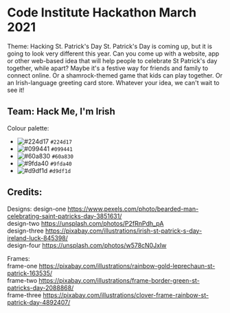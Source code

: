 # Code Institute Hackathon March 2021
  
Theme: Hacking St. Patrick's Day
St. Patrick's Day is coming up, but it is going to look very different this year.
Can you come up with a website, app or other web-based idea that will help people to celebrate St Patrick's day together, while apart?
Maybe it's a festive way for friends and family to connect online. Or a shamrock-themed game that kids can play together. Or an Irish-language greeting card store.
Whatever your idea, we can't wait to see it!
  
## Team: Hack Me, I'm Irish  
  
  
Colour palette:  
- ![#224d17](https://placehold.it/20/224d17/224d17) `#224d17`
- ![#099441](https://placehold.it/20/099441/099441) `#099441` 
- ![#60a830](https://placehold.it/20/60a830/60a830) `#60a830`  
- ![#9fda40](https://placehold.it/20/9fda40/9fda40) `#9fda40`  
- ![#d9df1d](https://placehold.it/20/d9df1d/d9df1d) `#d9df1d`




 
## Credits:

Designs:
design-one https://www.pexels.com/photo/bearded-man-celebrating-saint-patricks-day-3851631/  
design-two https://unsplash.com/photos/P2fRnPdh_pA  
design-three https://pixabay.com/illustrations/irish-st-patrick-s-day-ireland-luck-845398/  
design-four https://unsplash.com/photos/w578cN0JxIw  

Frames:  
frame-one https://pixabay.com/illustrations/rainbow-gold-leprechaun-st-patrick-163535/  
frame-two https://pixabay.com/illustrations/frame-border-green-st-patricks-day-2088868/  
frame-three https://pixabay.com/illustrations/clover-frame-rainbow-st-patrick-day-4892407/  
